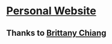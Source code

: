 # [Personal Website](https://jatin2003.github.io)

## Thanks to [Brittany Chiang](https://github.com/bchiang7/bchiang7.github.io)
